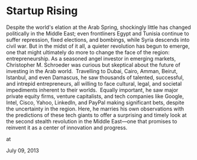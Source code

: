 # Startup Rising
Despite the world's elation at the Arab Spring, shockingly little has 
changed politically in the Middle East; even frontliners Egypt and 
Tunisia continue to suffer repression, fixed elections, and bombings, 
while Syria descends into civil war. But in the midst of it all, a 
quieter revolution has begun to emerge, one that might ultimately do 
more to change the face of the region: entrepreneurship. As a seasoned 
angel investor in emerging markets, Christopher M. Schroeder was curious
 but skeptical about the future of investing in the Arab world.  
Travelling to Dubai, Cairo, Amman, Beirut, Istanbul, and even Damascus, 
he saw thousands of talented, successful, and intrepid entrepreneurs, 
all willing to face cultural, legal, and societal impediments inherent 
to their worlds.  Equally important, he saw major private equity firms, 
venture capitalists, and tech companies like Google, Intel, Cisco, 
Yahoo, LinkedIn, and PayPal making significant bets, despite the 
uncertainty in the region. Here, he marries his own observations with 
the predictions of these tech giants to offer a surprising and timely 
look at the second stealth revolution in the Middle East—one that 
promises to reinvent it as a center of innovation and progress.








at

July 09, 2013















